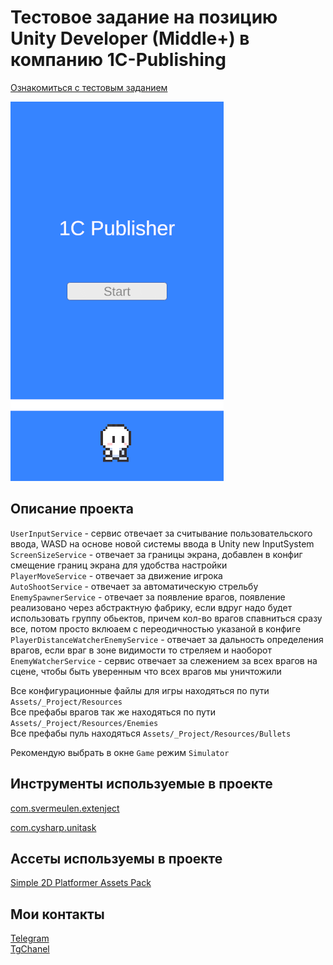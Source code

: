 # Тестовое задание на позицию Unity Developer (Middle+) в компанию 1C-Publishing
[Ознакомиться с тестовым заданием](https://github.com/Rutherfordum/Test_task_1C_Publishing/blob/main/Resources/TestTask.md)

![Alt Text](https://github.com/Rutherfordum/Test_task_1C_Publishing/blob/main/Resources/Movie_001.gif)

## Описание проекта  
`UserInputService` - сервис отвечает за считывание пользовательского ввода, WASD на основе новой системы ввода в Unity new InputSystem  
`ScreenSizeService` - отвечает за границы экрана, добавлен в конфиг смещение границ экрана для удобства настройки  
`PlayerMoveService` - отвечает за движение игрока  
`AutoShootService` - отвечает за автоматическую стрельбу  
`EnemySpawnerService` - отвечает за появление врагов, появление реализовано через абстрактную фабрику, если вдруг надо будет использовать группу обьектов, причем кол-во врагов спавниться сразу все, потом просто вклюаем с переодичностью указаной в конфиге  
`PlayerDistanceWatcherEnemyService` - отвечает за дальность определения врагов, если враг в зоне видимости то стреляем и наоборот  
`EnemyWatcherService` - сервис отвечает за слежением за всех врагов на сцене, чтобы быть уверенным что всех врагов мы уничтожили  

Все конфигурационные файлы для игры находяться по пути `Assets/_Project/Resources`  
Все префабы врагов так же находяться по пути `Assets/_Project/Resources/Enemies`  
Все префабы пуль находяться `Assets/_Project/Resources/Bullets`

Рекомендую выбрать в окне `Game` режим `Simulator`

## Инструменты используемые в проекте
[com.svermeulen.extenject](https://github.com/Mathijs-Bakker/Extenject.git?path=UnityProject/Assets/Plugins/Zenject/Source#9.3.0) 

[com.cysharp.unitask](https://github.com/Cysharp/UniTask.git?path=src/UniTask/Assets/Plugins/UniTask) 

## Ассеты используемы в проекте
[Simple 2D Platformer Assets Pack](https://assetstore.unity.com/packages/2d/characters/simple-2d-platformer-assets-pack-188518)

## Мои контакты
[Telegram](https://t.me/Rutherfordum)   
[TgChanel](https://t.me/Pro_XR)  

